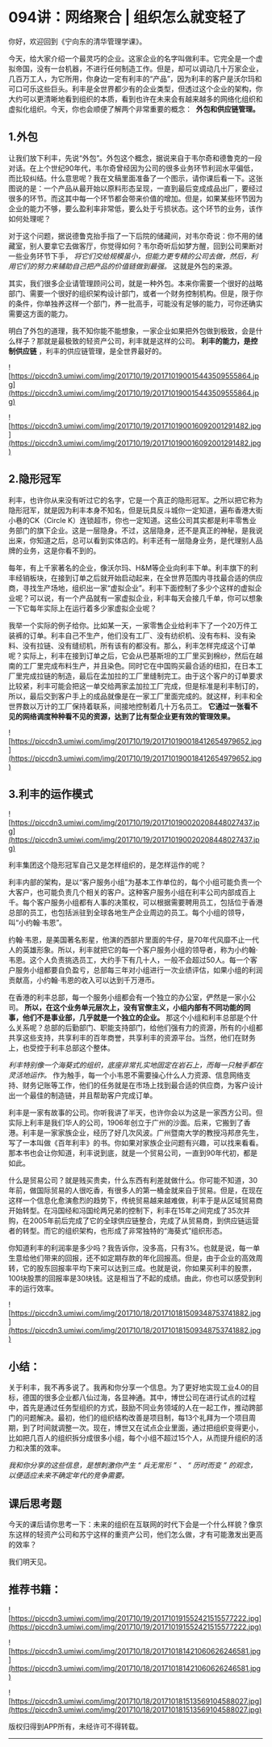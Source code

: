 # 094讲：网络聚合 | 组织怎么就变轻了

你好，欢迎回到《宁向东的清华管理学课》。

今天，给大家介绍一个最灵巧的企业。这家企业的名字叫做利丰。它完全是一个虚拟帝国，没有一台机器，不进行任何制造工作。但是，却可以调动几十万家企业，几百万工人，为它所用，你身边一定有利丰的“产品”，因为利丰的客户是沃尔玛和可口可乐这些巨头。利丰是全世界都少有的企业类型，但透过这个企业的架构，你大约可以更清晰地看到组织的本质，看到也许在未来会有越来越多的网络化组织和虚拟化组织。今天，你也会顺便了解两个非常重要的概念：  **外包和供应链管理。**

## 1.外包

让我们放下利丰，先说“外包”。外包这个概念，据说来自于韦尔奇和德鲁克的一段对话。在上个世纪90年代，韦尔奇曾经因为公司的很多业务环节利润水平偏低，而比较纠结。什么意思呢？我在文稿里面准备了一个图示，请你课后看一下。这张图说的是：一个产品从最开始以原料形态呈现，一直到最后变成成品出厂，要经过很多的环节。而这其中每一个环节都会带来价值的增加。但是，如果某些环节因为企业的能力不够，要么盈利率非常低，要么处于亏损状态。这个环节的业务，该作如何处理呢？

对于这个问题，据说德鲁克抬手指了一下后院的储藏间，对韦尔奇说：你不用的储藏室，别人要拿它去做客厅，你觉得如何？韦尔奇听后如梦方醒，回到公司果断对一些业务环节下手， *将它们交给规模虽小，但能力更专精的公司去做，然后，利用它们的努力来辅助自己把产品的价值链做到最强。* 这就是外包的来源。

其实，我们很多企业请管理顾问公司，就是一种外包。本来你需要一个很好的战略部门、需要一个很好的组织架构设计部门，或者一个财务控制机构。但是，限于你的条件，你单独养这样一个部门，养一批高手，可能没有足够的能力，可你还确实需要这方面的能力。

明白了外包的道理，我不知你能不能想象，一家企业如果把外包做到极致，会是什么样子？那就是最极致的轻资产公司，利丰就是这样的公司。 **利丰的能力，是控制供应链** ，利丰的供应链管理，是全世界最好的。

![https://piccdn3.umiwi.com/img/201710/19/201710190015443509555864.jpg](https://piccdn3.umiwi.com/img/201710/19/201710190015443509555864.jpg)

![https://piccdn3.umiwi.com/img/201710/19/201710190016092001291482.jpg](https://piccdn3.umiwi.com/img/201710/19/201710190016092001291482.jpg)

## 2.隐形冠军

利丰，也许你从来没有听过它的名字，它是一个真正的隐形冠军。之所以把它称为隐形冠军，就是因为利丰本身不知名，但是玩具反斗城你一定知道，遍布香港大街小巷的CK（Circle K）连锁超市，你也一定知道。这些公司其实都是利丰零售业务部门的旗下企业。这是一层隐身。不过，这层隐身，还不是真正的神秘，是我说出来，你知道之后，总可以看到实体店的。利丰还有一层隐身业务，是代理别人品牌的业务，这是你看不到的。

每年，有上千家著名的企业，像沃尔玛、H&M等企业向利丰下单。利丰旗下的利丰经销板块，在接到订单之后就开始启动起来，在全世界范围内寻找最合适的供应商，寻找生产场地，组织出一家“虚拟企业”。利丰下面控制了多少个这样的虚拟企业呢？可以说，有一个产品就有一家虚拟企业，利丰每天会接几千单，你可以想象一下它每年实际上在运行着多少家虚拟企业呢？

我举一个实际的例子给你。比如某一天，一家零售企业给利丰下了一个20万件工装裤的订单。利丰自己不生产，他们没有工厂、没有纺织机、没有布料、没有染料、没有拉链、没有缝纫机，所有该有的都没有。那么，利丰怎样完成这个订单呢？实际上，利丰在接到订单之后，它会从巴基斯坦的工厂里买到棉纱，然后在越南的工厂里完成布料生产，并且染色。同时它在中国购买最合适的纽扣，在日本工厂里完成拉链的制造，最后在孟加拉的工厂里缝制完工。由于这个客户的订单要求比较紧，利丰可能会把这一单交给两家孟加拉工厂完成，但是标准是利丰制订的，所以，最后交到客户手上的成品就像是在一家工厂里面完成的。就这样，利丰和全世界数以万计的工厂保持着联系，间接地控制着几十万名员工。 **它通过一张看不见的网络调度种种看不见的资源，达到了比有型企业更有效的管理效果。**

![https://piccdn3.umiwi.com/img/201710/19/201710190018412654979652.jpg](https://piccdn3.umiwi.com/img/201710/19/201710190018412654979652.jpg)

## 3.利丰的运作模式

![https://piccdn3.umiwi.com/img/201710/19/201710190020208448027437.jpg](https://piccdn3.umiwi.com/img/201710/19/201710190020208448027437.jpg)

利丰集团这个隐形冠军自己又是怎样组织的，是怎样运作的呢？

利丰内部的架构，是以“客户服务小组”为基本工作单位的，每个小组可能负责一个大客户，也可能负责几个相关的客户。这种客户服务小组在利丰公司内部成百上千。每个客户服务小组都有人事的决策权，可以根据需要聘用员工，包括位于香港总部的员工，也包括派驻到全球各地生产企业周边的员工。每个小组的领导，叫“小约翰·韦恩”。

约翰·韦恩，是美国著名影星，他演的西部片里面的牛仔，是70年代风靡不止一代人的英雄形象。所以，利丰就把它的每一个客户服务小组的领导者，称为小约翰·韦恩。这个人负责挑选员工，大约手下有几十人，一般不会超过50人。每一个客户服务小组都要自负盈亏，总部每三年对小组进行一次业绩评估，如果小组的利润贡献高，小约翰·韦恩的收入可以达到千万港币。

在香港的利丰总部，每一个服务小组都会有一个独立的办公室，俨然是一家小公司。 **所以，在这个业务单元层次上，没有官僚主义，小组内部有不同功能的同事，他们不是事业部，几乎就是一个独立的企业。** 那这个小组和利丰总部是个什么关系呢？总部的后勤部门、职能支持部门，给他们强有力的资源，所有的小组都共享这些支持，共享利丰的百年商誉，共享利丰的资源平台。当然，他们在财务上，也受控于利丰总部这个整体。

 *利丰特别像一个海葵式的组织，底座非常扎实地固定在岩石上，而每一只触手都在灵活地运作。* 作为触手，每一个小韦恩不需要操心什么人力资源、信息网络支持、财务记账等工作，他们的任务就是在市场上找到最合适的供应商，为客户设计出一个最佳的制造链，并且帮助客户完成订单。

利丰是一家有故事的公司。你听我讲了半天，也许你会以为这是一家西方公司。但实际上利丰是我们华人的公司，1906年创立于广州的沙面。后来，它搬到了香港。利丰是一家家族企业，经历了好几次风波。广州暨南大学的教授冯邦彦先生，写了一本叫做《百年利丰》的书。你如果对家族企业问题有兴趣，可以找来看看。那本书也会让你知道，利丰说到底，就是一个贸易公司，一直到90年代初，都是如此。

什么是贸易公司？就是贱买贵卖，什么东西有利差就做什么。你可能不知道，30年前，做国际贸易的人很吃香，有很多人的第一桶金就来自于贸易。但是，在现在这样一个信息化愈演愈烈的趋势下，传统贸易越来越难做，利丰于是从区域贸易商开始转型。在冯国经和冯国纶两兄弟的控制下，利丰在15年之间完成了35次并购，在2005年前后完成了它的全球供应链整合，完成了从贸易商，到供应链运营者的转型。而它的组织架构，也形成了非常独特的“海葵式”组织形态。

你知道利丰的利润率是多少吗？我告诉你，没多高，只有3%。也就是说，每一单生意给他们带来的回报，还不如定期存款的年化回报高。但是，由于企业的高效周转，它的股东回报率平均下来可以达到三成。也就是说，你如果买利丰的股票，100块股票的回报率是30块钱。这是相当了不起的成绩。由此，你也可以感受到利丰的运行效率。

![https://piccdn3.umiwi.com/img/201710/18/201710181509348753741882.jpg](https://piccdn3.umiwi.com/img/201710/18/201710181509348753741882.jpg)

## 小结：

关于利丰，我不再多说了。我再和你分享一个信息。为了更好地实现工业4.0的目标，德国的很多企业都八仙过海，各显神通。其中，博世公司在进行试点的过程中，首先是通过任务型组织的方式，鼓励不同业务领域的人在一起工作，推动跨部门的问题解决。最初，他们的组织结构改善是项目制，每13个礼拜为一个项目周期，到了时间就调整一次。现在，博世又在试点企业里面，通过把组织变得更小，比如把几百人的组织拆分成很多小组，每个小组不超过15个人，从而提升组织的活力和决策的效率。

 *我和你分享的这些信息，是想刺激你产生 “ 兵无常形 ” 、 “ 历时而变 ” 的观念，以便适应未来不确定年代的竞争需要。*

## 课后思考题

今天的课后请你思考一下：未来的组织在互联网的时代下会是一个什么样貌？像京东这样的轻资产公司和苏宁这样的重资产公司，他们怎么做，才有可能激发出更高的效率？

我们明天见。

## 推荐书籍：

![https://piccdn3.umiwi.com/img/201710/19/201710191552421515577222.jpg](https://piccdn3.umiwi.com/img/201710/19/201710191552421515577222.jpg)

![https://piccdn3.umiwi.com/img/201710/18/201710181421060626246581.jpg](https://piccdn3.umiwi.com/img/201710/18/201710181421060626246581.jpg)

![https://piccdn3.umiwi.com/img/201710/18/201710181513569104588027.jpg](https://piccdn3.umiwi.com/img/201710/18/201710181513569104588027.jpg)

版权归得到APP所有，未经许可不得转载。

---
